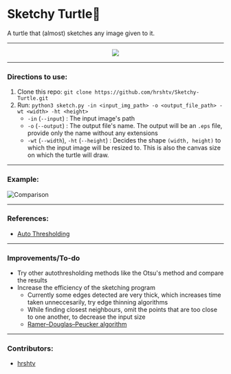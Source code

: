 # Sketchy Turtle:turtle:

A turtle that (almost) sketches any image given to it.



---

<p align="center">
  <img src="img/drawing.gif">
</p>

---

### Directions to use:

1. Clone this repo: `git clone https://github.com/hrshtv/Sketchy-Turtle.git`
2. Run: `python3 sketch.py -in <input_img_path> -o <output_file_path> -wt <width> -ht <height>`
    - `-in` (`--input`) : The input image's path
    - `-o` (`--output`) : The output file's name. The output will be an  `.eps` file, provide only the name without any extensions
    - `-wt` (`--width`), `-ht` (`--height`) : Decides the shape `(width, height)` to which the input image will be resized to. This is also the canvas size on which the turtle will draw.

---

### Example:

![Comparison](img/compare.jpg)

---

### References:  

- [Auto Thresholding](http://www.kerrywong.com/2009/05/07/canny-edge-detection-auto-thresholding/)

---

### Improvements/To-do
- Try other autothresholding methods like the Otsu's method and compare the results
- Increase the efficiency of the sketching program
    - Currently some edges detected are very thick, which increases time taken unneccesarily, try edge thinning algorithms
    - While finding closest neighbours, omit the points that are too close to one another, to decrease the input size
    - [Ramer–Douglas–Peucker algorithm](https://en.wikipedia.org/wiki/Ramer%E2%80%93Douglas%E2%80%93Peucker_algorithm)

---

### Contributors:

- [hrshtv](https://github.com/hrshtv)
